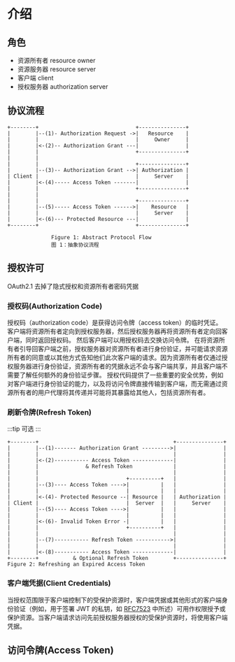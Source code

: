 
# 介绍

## 角色
- 资源所有者 resource owner
- 资源服务器 resource server
- 客户端 client
- 授权服务器 authorization server


## 协议流程
```
+--------+                               +---------------+
|        |--(1)- Authorization Request ->|   Resource    |
|        |                               |     Owner     |
|        |<-(2)-- Authorization Grant ---|               |
|        |                               +---------------+
|        |
|        |                               +---------------+
|        |--(3)-- Authorization Grant -->| Authorization |
| Client |                               |     Server    |
|        |<-(4)----- Access Token -------|               |
|        |                               +---------------+
|        |
|        |                               +---------------+
|        |--(5)----- Access Token ------>|    Resource   |
|        |                               |     Server    |
|        |<-(6)--- Protected Resource ---|               |
+--------+                               +---------------+

              Figure 1: Abstract Protocol Flow
              图 1：抽象协议流程
```

## 授权许可

OAuth2.1 去掉了隐式授权和资源所有者密码凭据

### 授权码(Authorization Code)

授权码（authorization code）是获得访问令牌（access token）的临时凭证。
客户端将资源所有者定向到授权服务器，然后授权服务器再将资源所有者定向回客户端，同时返回授权码。
然后客户端可以用授权码去交换访问令牌。
在将资源所有者引导回客户端之前，授权服务器对资源所有者进行身份验证，并可能请求资源所有者的同意或以其他方式告知他们此次客户端的请求。因为资源所有者仅通过授权服务器进行身份验证，资源所有者的凭据永远不会与客户端共享，并且客户端不需要了解任何额外的身份验证步骤。
授权代码提供了一些重要的安全优势，例如对客户端进行身份验证的能力，以及将访问令牌直接传输到客户端，而无需通过资源所有者的用户代理将其传递并可能将其暴露给其他人，包括资源所有者。


### 刷新令牌(Refresh Token)
:::tip
可选
:::

```
+--------+                                           +---------------+
|        |--(1)------- Authorization Grant --------->|               |
|        |                                           |               |
|        |<-(2)----------- Access Token -------------|               |
|        |               & Refresh Token             |               |
|        |                                           |               |
|        |                            +----------+   |               |
|        |--(3)---- Access Token ---->|          |   |               |
|        |                            |          |   |               |
|        |<-(4)- Protected Resource --| Resource |   | Authorization |
| Client |                            |  Server  |   |     Server    |
|        |--(5)---- Access Token ---->|          |   |               |
|        |                            |          |   |               |
|        |<-(6)- Invalid Token Error -|          |   |               |
|        |                            +----------+   |               |
|        |                                           |               |
|        |--(7)----------- Refresh Token ----------->|               |
|        |                                           |               |
|        |<-(8)----------- Access Token -------------|               |
+--------+           & Optional Refresh Token        +---------------+
Figure 2: Refreshing an Expired Access Token
```

### 客户端凭据(Client Credentials)


当授权范围限于客户端控制下的受保护资源时，客户端凭据或其他形式的客户端身份验证（例如，用于签署 JWT 的私钥，如 [RFC7523](https://www.rfc-editor.org/info/rfc7523) 中所述）可用作权限授予或保护资源。当客户端请求访问先前授权服务器授权的受保护资源时，将使用客户端凭据。

## 访问令牌(Access Token)

